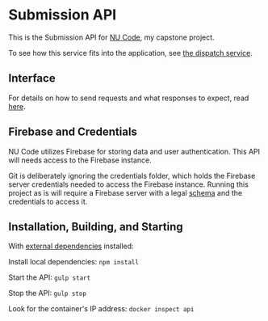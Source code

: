 # Submission API

This is the Submission API for [NU Code](http://code.neumont.edu/), my capstone project.

To see how this service fits into the application, see
[the dispatch service](https://github.com/Tahler/nu-code-dispatch).

## Interface

For details on how to send requests and what responses to expect, read
[here](https://github.com/Tahler/submission-api/blob/master/doc/api.md).

## Firebase and Credentials

NU Code utilizes Firebase for storing data and user authentication. This API will needs access to
the Firebase instance.

Git is deliberately ignoring the credentials folder, which holds the Firebase server credentials
needed to access the Firebase instance. Running this project as is will require a Firebase server
with a legal [schema](https://github.com/Tahler/submission-api/blob/master/doc/example-schema.json)
and the credentials to access it.

## Installation, Building, and Starting

With [external dependencies](#external-dependencies) installed:

Install local dependencies: `npm install`

Start the API: `gulp start`

Stop the API: `gulp stop`

Look for the container's IP address: `docker inspect api`
